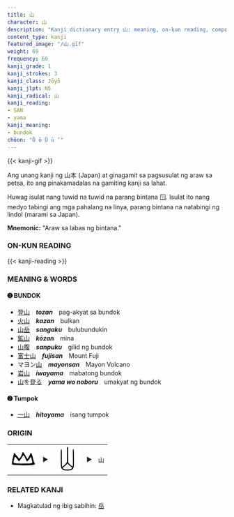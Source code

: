 ```yaml
---
title: 山
character: 山
description: "Kanji dictionary entry 山: meaning, on-kun reading, compounds, origin, related kanji"
content_type: kanji
featured_image: "/山.gif"
weight: 69
frequency: 69
kanji_grade: 1
kanji_strokes: 3
kanji_class: Jōyō
kanji_jlpt: N5
kanji_radical: 山
kanji_reading:
- SAN
- yama
kanji_meaning:
- bundok
chōon: "Ō ō Ū ū ’"
---
```

[//]: # (Don't edit the line below. Kanji animated GIF code is automatically generated.)
{{< kanji-gif >}}

Ang unang kanji ng 山本 (Japan) at ginagamit sa pagsusulat ng araw sa petsa, ito ang pinakamadalas na gamiting kanji sa lahat.

Huwag isulat nang tuwid na tuwid na parang bintana 🪟. Isulat ito nang medyo tabingi ang mga pahalang na linya, parang bintana na natabingi ng lindol (marami sa Japan).

**Mnemonic:** "Araw sa labas ng bintana."

### ON-KUN READING

[//]: # (Don't edit the line below. ON-KUN READING code is automatically generated.)
{{< kanji-reading >}}

### MEANING & WORDS

#### ➊ **BUNDOK**

  - [登](../登)[山](../山)　***tozan***　pag-akyat sa bundok
  - [火](../火)[山](../山)　***kazan***　bulkan
  - [山](../山)[岳](../岳)　***sangaku***　bulubundukin
  - [鉱](../鉱)[山](../山)　***kōzan***　mina
  - [山](../山)[腹](../腹)　***sanpuku***　gilid ng bundok
  - [富](../富)[士](../士)[山](../山)　***fujisan***　Mount Fuji
  - マヨン[山](../山)　***mayonsan***　Mayon Volcano
  - [岩](../鉱)[山](../山)　***iwayama***　mabatong bundok
  - [山](../山)を[登る](../登)　***yama wo noboru***　umakyat ng bundok

#### ➋ **Tumpok**

  - [一](../一)[山](../山)　***hitoyama***　isang tumpok


### ORIGIN

<table class="kanji-table"><tr><td>
<img src="60px-山-bronze.svg.png">
</td><td>▶</td><td>
<img src="60px-山-seal.svg.png">
</td><td>▶</td>
<td class="kanji-origin">山</td>
</tr></table>

### RELATED KANJI

- Magkatulad ng ibig sabihin: [岳](../岳)